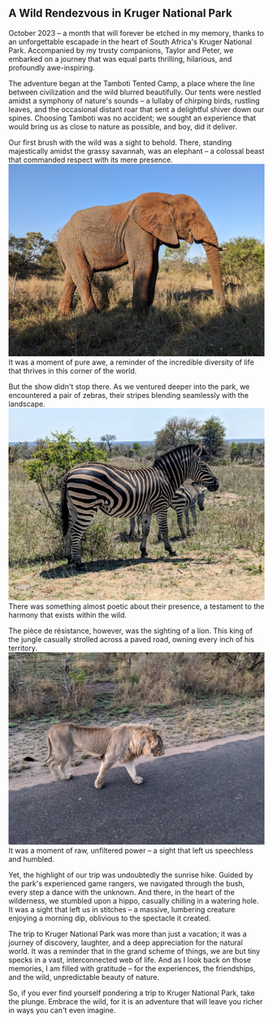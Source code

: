 ## A Wild Rendezvous in Kruger National Park

October 2023 – a month that will forever be etched in my memory, thanks to an unforgettable escapade in the heart of South Africa's Kruger National Park. Accompanied by my trusty companions, Taylor and Peter, we embarked on a journey that was equal parts thrilling, hilarious, and profoundly awe-inspiring.

The adventure began at the Tamboti Tented Camp, a place where the line between civilization and the wild blurred beautifully. Our tents were nestled amidst a symphony of nature's sounds – a lullaby of chirping birds, rustling leaves, and the occasional distant roar that sent a delightful shiver down our spines. Choosing Tamboti was no accident; we sought an experience that would bring us as close to nature as possible, and boy, did it deliver.

Our first brush with the wild was a sight to behold. There, standing majestically amidst the grassy savannah, was an elephant – a colossal beast that commanded respect with its mere presence. ![Picture 1](picture_1.jpg) It was a moment of pure awe, a reminder of the incredible diversity of life that thrives in this corner of the world.

But the show didn't stop there. As we ventured deeper into the park, we encountered a pair of zebras, their stripes blending seamlessly with the landscape. ![Picture 2](picture_2.jpg) There was something almost poetic about their presence, a testament to the harmony that exists within the wild.

The pièce de résistance, however, was the sighting of a lion. This king of the jungle casually strolled across a paved road, owning every inch of his territory. ![Picture 3](picture_3.jpg) It was a moment of raw, unfiltered power – a sight that left us speechless and humbled.

Yet, the highlight of our trip was undoubtedly the sunrise hike. Guided by the park's experienced game rangers, we navigated through the bush, every step a dance with the unknown. And there, in the heart of the wilderness, we stumbled upon a hippo, casually chilling in a watering hole. It was a sight that left us in stitches – a massive, lumbering creature enjoying a morning dip, oblivious to the spectacle it created.

The trip to Kruger National Park was more than just a vacation; it was a journey of discovery, laughter, and a deep appreciation for the natural world. It was a reminder that in the grand scheme of things, we are but tiny specks in a vast, interconnected web of life. And as I look back on those memories, I am filled with gratitude – for the experiences, the friendships, and the wild, unpredictable beauty of nature.

So, if you ever find yourself pondering a trip to Kruger National Park, take the plunge. Embrace the wild, for it is an adventure that will leave you richer in ways you can't even imagine.